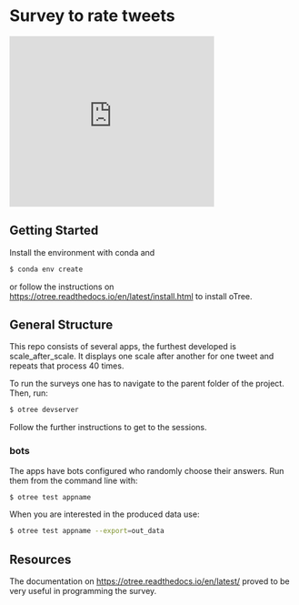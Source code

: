 # Survey to rate tweets

<iframe src="https://giphy.com/embed/S8xctlEGFHwI4loppT" width="360" height="300" frameBorder="0" class="giphy-embed" allowFullScreen></iframe>

## Getting Started

Install the environment with conda and

```bash
$ conda env create
```

or follow the instructions on https://otree.readthedocs.io/en/latest/install.html to
install oTree.

## General Structure

This repo consists of several apps, the furthest developed is scale_after_scale. It displays one scale after another for one tweet and repeats that process 40 times.


To run the surveys one has to navigate to the parent folder of the project. Then, run:

```bash
$ otree devserver
```

Follow the further instructions to get to the sessions.

### bots

The apps have bots configured who randomly choose their answers.
Run them from the command line with:

```bash
$ otree test appname
```

When you are interested in the produced data use:

```bash
$ otree test appname --export=out_data
```

## Resources

The documentation on https://otree.readthedocs.io/en/latest/ proved to be very useful in
programming the survey.
